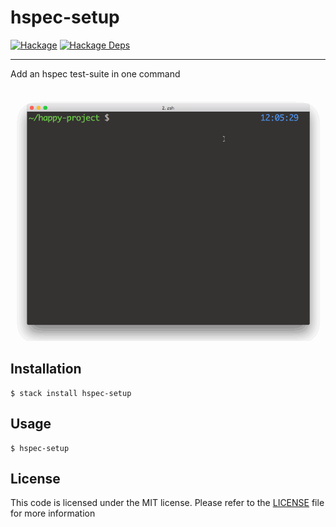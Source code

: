 # hspec-setup
[![Hackage](https://img.shields.io/hackage/v/hspec-setup.svg)](http://hackage.haskell.org/package/hspec-setup)
[![Hackage Deps](https://img.shields.io/hackage-deps/v/hspec-setup.svg)](http://hackage.haskell.org/package/hspec-setup)
- - -
Add an hspec test-suite in one command

![](/demo.gif)

## Installation
```
$ stack install hspec-setup
```

## Usage
```
$ hspec-setup
```

## License
This code is licensed under the MIT license. Please refer to the
[LICENSE](/LICENSEE) file for more information
